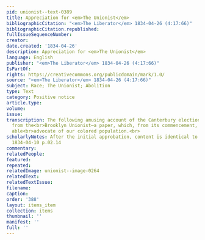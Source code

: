 ```yaml
---
pid: unionist--text-0389
title: Appreciation for <em>The Unionist</em>
bibliographicCitation: "<em>The Liberator</em> 1834-04-26 (4:17:66)"
bibliographicCitation.republished: 
fullIssueSequenceNumber: 
creator: 
date.created: '1834-04-26'
description: Appreciation for <em>The Unionist</em>
language: English
publisher: "<em>The Liberator</em> 1834-04-26 (4:17:66)"
IsPartOf: 
rights: https://creativecommons.org/publicdomain/mark/1.0/
source: "<em>The Liberator</em> 1834-04-26 (4:17:66)"
subject: Race; The Unionist; Abolition
type: Text
category: Positive notice
article.type: 
volume: 
issue: 
transcription: The following amusing account of the Canterbury election is copied
  from the<br>Brooklyn Unionist—a paper, which, from its commencement, has been an
  able<br>advocate of our colored population.<br>
scholarlyNotes: After the initial approbation, content is identical to unionist--text-0314;
  1834-04-10 p.02.14
commentary: 
relatedPeople: 
featured: 
repeated: 
relatedImage: unionist--image-0264
relatedText: 
relatedTextIssue: 
filename: 
caption: 
order: '388'
layout: items_item
collection: items
thumbnail: ''
manifest: ''
full: ''
---
```

